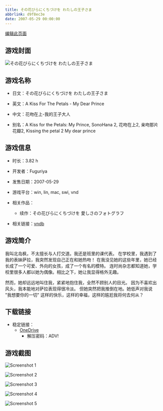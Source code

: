 ```yaml
---
title: その花びらにくちづけを わたしの王子さま
abbrlink: d9f8ec3e
date: 2007-05-29 00:00:00
---
```

[编辑此页面](https://github.com/ACG-3/ADV3-source/blob/main/source/_posts/games/My%20Dear%20Prince.md)

## 游戏封面

![その花びらにくちづけを わたしの王子さま](https://pan.timero.xyz/onedrive/img_lib_001/My%20Dear%20Prince_cover.avif)


## 游戏名称

- 日文：その花びらにくちづけを わたしの王子さま
- 英文：A Kiss For The Petals - My Dear Prince
- 中文：花吻在上-我的王子大人

- 别名：A Kiss for the Petals: My Prince, SonoHana 2, 花吻在上2, 亲吻那片花瓣2, Kissing the petal 2 My dear prince


## 游戏信息

- 时长：3.82 h
- 开发者：Fuguriya
- 发售日期：2007-05-29
- 游戏平台：win, lin, mac, swi, vnd
- 相关作品：
   - 续作：その花びらにくちづけを 愛しさのフォトグラフ

- 相关链接：[vndb](https://vndb.org/v922)


## 游戏简介

我叫北岛枫，不太擅长与人打交道。我还是班里的课代表。
在学校里，我遇到了我的表妹萨拉，我突然发现自己正在和她热吻！
在我没见她的这些年里，她已经长成了一个可爱、外向的女孩，成了一个有名的模特。
连时尚杂志都知道她，学校里很多人都以她为偶像。相比之下，她让我显得格外无趣。

然而，她却远远地叫住我，紧紧地抱住我，全然不顾别人的目光。
因为不喜欢出风头，我本能地对萨拉表现得很冷淡。
但她突然把我推倒在地。她低声对我说
"我想要你的一切"
这样的快乐，这样的幸福，这样的尴尬我将何去何从？




## 下载链接

- 稳定链接：
    - [OneDrive](https://pan.timero.xyz/onedrive/adv_lib_001/My%20Dear%20Prince)
        - 解压密码：ADV!



## 游戏截图


![Screenshot 1](https://pan.timero.xyz/onedrive/img_lib_001/My%20Dear%20Prince_Screenshot_1.avif)

![Screenshot 2](https://pan.timero.xyz/onedrive/img_lib_001/My%20Dear%20Prince_Screenshot_2.avif)

![Screenshot 3](https://pan.timero.xyz/onedrive/img_lib_001/My%20Dear%20Prince_Screenshot_3.avif)

![Screenshot 4](https://pan.timero.xyz/onedrive/img_lib_001/My%20Dear%20Prince_Screenshot_4.avif)

![Screenshot 5](https://pan.timero.xyz/onedrive/img_lib_001/My%20Dear%20Prince_Screenshot_5.avif)

